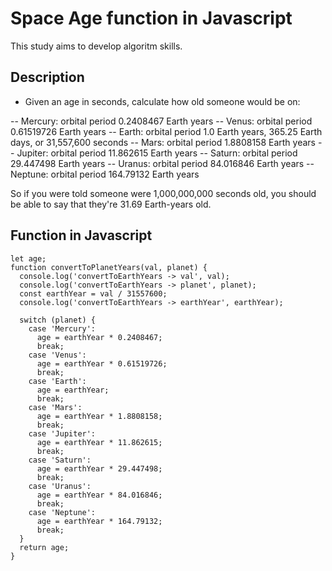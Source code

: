 # Space Age function in Javascript

This study aims to develop algoritm skills.

## Description

- Given an age in seconds, calculate how old someone would be on:

-- Mercury: orbital period 0.2408467 Earth years
-- Venus: orbital period 0.61519726 Earth years
-- Earth: orbital period 1.0 Earth years, 365.25 Earth days, or 31,557,600 seconds
-- Mars: orbital period 1.8808158 Earth years
-- Jupiter: orbital period 11.862615 Earth years
-- Saturn: orbital period 29.447498 Earth years
-- Uranus: orbital period 84.016846 Earth years
-- Neptune: orbital period 164.79132 Earth years

So if you were told someone were 1,000,000,000 seconds old, you should be able to say that they're 31.69 Earth-years old. 



## Function in Javascript

```Vscode
let age;
function convertToPlanetYears(val, planet) {
  console.log('convertToEarthYears -> val', val);
  console.log('convertToEarthYears -> planet', planet);
  const earthYear = val / 31557600;
  console.log('convertToEarthYears -> earthYear', earthYear);

  switch (planet) {
    case 'Mercury':
      age = earthYear * 0.2408467;
      break;
    case 'Venus':
      age = earthYear * 0.61519726;
      break;
    case 'Earth':
      age = earthYear;
      break;
    case 'Mars':
      age = earthYear * 1.8808158;
      break;
    case 'Jupiter':
      age = earthYear * 11.862615;
      break;
    case 'Saturn':
      age = earthYear * 29.447498;
      break;
    case 'Uranus':
      age = earthYear * 84.016846;
      break;
    case 'Neptune':
      age = earthYear * 164.79132;
      break;
  }
  return age;
}
```

